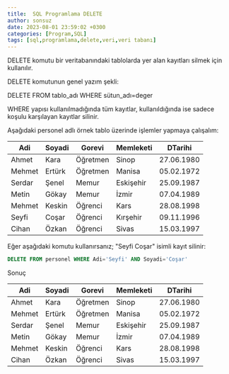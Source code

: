 ```yaml
---
title:  SQL Programlama DELETE
author: sonsuz
date: 2023-08-01 23:59:02 +0300
categories: [Program,SQL]
tags: [sql,programlama,delete,veri,veri tabanı]
---
```



DELETE komutu bir veritabanındaki tablolarda yer alan kayıtları silmek için kullanılır.

DELETE komutunun genel yazım şekli:

DELETE FROM tablo\_adı WHERE sütun\_adı=deger

WHERE yapısı kullanılmadığında tüm kayıtlar, kullanıldığında ise sadece koşulu karşılayan kayıtlar silinir.

Aşağıdaki personel adlı örnek tablo üzerinde işlemler yapmaya çalışalım:

| Adi | Soyadi | Gorevi | Memleketi | DTarihi |
| --- | --- | --- | --- | --- |
| Ahmet | Kara | Öğretmen | Sinop | 27.06.1980 |
| Mehmet | Ertürk | Öğretmen | Manisa | 05.02.1972 |
| Serdar | Şenel | Memur | Eskişehir | 25.09.1987 |
| Metin | Gökay | Memur | İzmir | 07.04.1989 |
| Mehmet | Keskin | Öğrenci | Kars | 28.08.1998 |
| Seyfi | Coşar | Öğrenci | Kırşehir | 09.11.1996 |
| Cihan | Özkan | Öğrenci | Sivas | 15.03.1997 |

Eğer aşağıdaki komutu kullanırsanız; "Seyfi Coşar" isimli kayıt silinir:

```sql
DELETE FROM personel WHERE Adi='Seyfi' AND Soyadi='Coşar'
```

Sonuç

| Adi | Soyadi | Gorevi | Memleketi | DTarihi |
| --- | --- | --- | --- | --- |
| Ahmet | Kara | Öğretmen | Sinop | 27.06.1980 |
| Mehmet | Ertürk | Öğretmen | Manisa | 05.02.1972 |
| Serdar | Şenel | Memur | Eskişehir | 25.09.1987 |
| Metin | Gökay | Memur | İzmir | 07.04.1989 |
| Mehmet | Keskin | Öğrenci | Kars | 28.08.1998 |
| Cihan | Özkan | Öğrenci | Sivas | 15.03.1997 |

